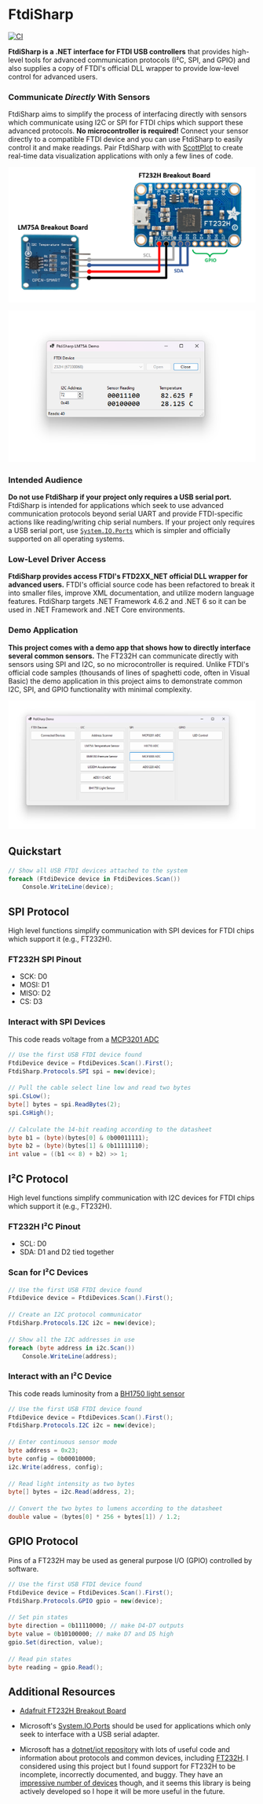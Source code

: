# FtdiSharp

[![CI](https://github.com/swharden/FtdiSharp/actions/workflows/ci.yaml/badge.svg)](https://github.com/swharden/FtdiSharp/actions/workflows/ci.yaml)

**FtdiSharp is a .NET interface for FTDI USB controllers** that provides high-level tools for advanced communication protocols (I²C, SPI, and GPIO) and also supplies a copy of FTDI's official DLL wrapper to provide low-level control for advanced users.

### Communicate _Directly_ With Sensors

FtdiSharp aims to simplify the process of interfacing directly with sensors which communicate using I2C or SPI for FTDI chips which support these advanced protocols. **No microcontroller is required!** Connect your sensor directly to a compatible FTDI device and you can use FtdiSharp to easily control it and make readings. Pair FtdiSharp with with [ScottPlot](https://scottplot.net) to create real-time data visualization applications with only a few lines of code.

![](dev/screenshots/i2c-connections.png)

![](dev/screenshots/lm75a.png)

### Intended Audience

**Do not use FtdiSharp if your project only requires a USB serial port.** FtdiSharp is intended for applications which seek to use advanced communication protocols beyond serial UART and provide FTDI-specific actions like reading/writing chip serial numbers. If your project only requires a USB serial port, use [`System.IO.Ports`](https://learn.microsoft.com/en-us/dotnet/api/system.io.ports) which is simpler and officially supported on all operating systems.

### Low-Level Driver Access

**FtdiSharp provides access FTDI's FTD2XX_NET official DLL wrapper for advanced users.** FTDI's official source code has been refactored to break it into smaller files, improve XML documentation, and utilize modern language features. FtdiSharp targets .NET Framework 4.6.2 and .NET 6 so it can be used in .NET Framework and .NET Core environments.

### Demo Application

**This project comes with a demo app that shows how to directly interface several common sensors.** The FT232H can communicate directly with sensors using SPI and I2C, so no microcontroller is required. Unlike FTDI's official code samples (thousands of lines of spaghetti code, often in Visual Basic) the demo application in this project aims to demonstrate common I2C, SPI, and GPIO functionality with minimal complexity.

![](dev/screenshots/demo.png)

## Quickstart

```cs
// Show all USB FTDI devices attached to the system
foreach (FtdiDevice device in FtdiDevices.Scan())
    Console.WriteLine(device);
```

## SPI Protocol

High level functions simplify communication with SPI devices for FTDI chips which support it (e.g., FT232H).

### FT232H SPI Pinout

* SCK: D0
* MOSI: D1
* MISO: D2
* CS: D3

### Interact with SPI Devices

This code reads voltage from a [MCP3201 ADC](https://www.mouser.com/pdfDocs/21290c-28774.pdf)

```cs
// Use the first USB FTDI device found
FtdiDevice device = FtdiDevices.Scan().First();
FtdiSharp.Protocols.SPI spi = new(device);

// Pull the cable select line low and read two bytes
spi.CsLow();
byte[] bytes = spi.ReadBytes(2);
spi.CsHigh();

// Calculate the 14-bit reading according to the datasheet
byte b1 = (byte)(bytes[0] & 0b00011111);
byte b2 = (byte)(bytes[1] & 0b11111110);
int value = ((b1 << 8) + b2) >> 1;
```

## I²C Protocol

High level functions simplify communication with I2C devices for FTDI chips which support it (e.g., FT232H).

### FT232H I²C Pinout

* SCL: D0
* SDA: D1 and D2 tied together

### Scan for I²C Devices
```cs
// Use the first USB FTDI device found
FtdiDevice device = FtdiDevices.Scan().First();

// Create an I2C protocol communicator
FtdiSharp.Protocols.I2C i2c = new(device);

// Show all the I2C addresses in use
foreach (byte address in i2c.Scan())
    Console.WriteLine(address);
```

### Interact with an I²C Device

This code reads luminosity from a [BH1750 light sensor](https://www.mouser.com/datasheet/2/348/Rohm_11162017_ROHMS34826-1-1279292.pdf)

```cs
// Use the first USB FTDI device found
FtdiDevice device = FtdiDevices.Scan().First();
FtdiSharp.Protocols.I2C i2c = new(device);

// Enter continuous sensor mode
byte address = 0x23;
byte config = 0b00010000;
i2c.Write(address, config);

// Read light intensity as two bytes
byte[] bytes = i2c.Read(address, 2);

// Convert the two bytes to lumens according to the datasheet
double value = (bytes[0] * 256 + bytes[1]) / 1.2;
```

## GPIO Protocol

Pins of a FT232H may be used as general purpose I/O (GPIO) controlled by software.

```cs
// Use the first USB FTDI device found
FtdiDevice device = FtdiDevices.Scan().First();
FtdiSharp.Protocols.GPIO gpio = new(device);

// Set pin states
byte direction = 0b11110000; // make D4-D7 outputs
byte value = 0b10100000; // make D7 and D5 high
gpio.Set(direction, value);

// Read pin states
byte reading = gpio.Read();
```

## Additional Resources

* [Adafruit FT232H Breakout Board](https://www.adafruit.com/product/2264)

* Microsoft's [System.IO.Ports](https://learn.microsoft.com/en-us/dotnet/api/system.io.ports) should be used for applications which only seek to interface with a USB serial adapter.

* Microsoft has a [dotnet/iot repository](https://github.com/dotnet/iot) with lots of useful code and information about protocols and common devices, including [FT232H](https://github.com/dotnet/iot/tree/main/src/devices/Ft232H). I considered using this project but I found support for FT232H to be incomplete, incorrectly documented, and buggy. They have an [impressive number of devices](https://github.com/dotnet/iot/tree/main/src/devices) though, and it seems this library is being actively developed so I hope it will be more useful in the future.